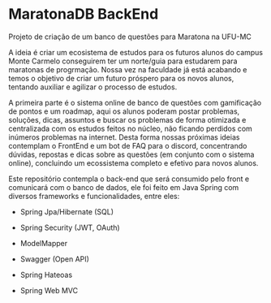 # MaratonaDB BackEnd
Projeto de criação de um banco de questões para Maratona na UFU-MC

A ideia é criar um ecosistema de estudos para os futuros alunos do campus Monte Carmelo conseguirem ter um norte/guia para estudarem para maratonas de progrmação. Nossa vez na faculdade já está acabando e temos o objetivo de criar um futuro próspero para os novos alunos, tentando auxiliar e agilizar o processo de estudos.

A primeira parte é o sistema online de banco de questões com gamificação de pontos e um roadmap, aqui os alunos poderam postar problemas, soluções, dicas, assuntos e buscar os problemas de forma otimizada e centralizada com os estudos feitos no núcleo, não ficando perdidos com inúmeros problemas na internet. Desta forma nossas próximas ideias contemplam o FrontEnd e um bot de FAQ para o discord, concentrando dúvidas, repostas e dicas sobre as questões (em conjunto com o sistema online), concluindo um ecossistema completo e efetivo para novos alunos.

Este repositório contempla o back-end que será consumido pelo front e comunicará com o banco de dados, ele foi feito em Java Spring com diversos frameworks e funcionalidades, entre eles:

- Spring Jpa/Hibernate (SQL)

- Spring Security (JWT, OAuth)

- ModelMapper

- Swagger (Open API)

- Spring Hateoas

- Spring Web MVC
